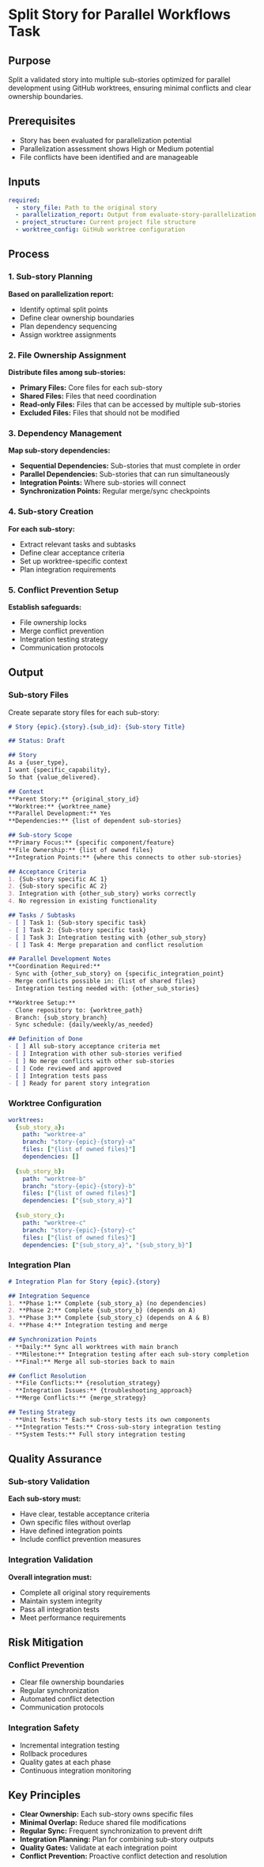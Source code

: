 <!-- Powered by BMAD™ Core -->

# Split Story for Parallel Workflows Task

## Purpose

Split a validated story into multiple sub-stories optimized for parallel development using GitHub worktrees, ensuring minimal conflicts and clear ownership boundaries.

## Prerequisites

- Story has been evaluated for parallelization potential
- Parallelization assessment shows High or Medium potential
- File conflicts have been identified and are manageable

## Inputs

```yaml
required:
  - story_file: Path to the original story
  - parallelization_report: Output from evaluate-story-parallelization task
  - project_structure: Current project file structure
  - worktree_config: GitHub worktree configuration
```

## Process

### 1. Sub-story Planning

**Based on parallelization report:**
- Identify optimal split points
- Define clear ownership boundaries
- Plan dependency sequencing
- Assign worktree assignments

### 2. File Ownership Assignment

**Distribute files among sub-stories:**
- **Primary Files:** Core files for each sub-story
- **Shared Files:** Files that need coordination
- **Read-only Files:** Files that can be accessed by multiple sub-stories
- **Excluded Files:** Files that should not be modified

### 3. Dependency Management

**Map sub-story dependencies:**
- **Sequential Dependencies:** Sub-stories that must complete in order
- **Parallel Dependencies:** Sub-stories that can run simultaneously
- **Integration Points:** Where sub-stories will connect
- **Synchronization Points:** Regular merge/sync checkpoints

### 4. Sub-story Creation

**For each sub-story:**
- Extract relevant tasks and subtasks
- Define clear acceptance criteria
- Set up worktree-specific context
- Plan integration requirements

### 5. Conflict Prevention Setup

**Establish safeguards:**
- File ownership locks
- Merge conflict prevention
- Integration testing strategy
- Communication protocols

## Output

### Sub-story Files

Create separate story files for each sub-story:

```markdown
# Story {epic}.{story}.{sub_id}: {Sub-story Title}

## Status: Draft

## Story
As a {user_type},
I want {specific_capability},
So that {value_delivered}.

## Context
**Parent Story:** {original_story_id}
**Worktree:** {worktree_name}
**Parallel Development:** Yes
**Dependencies:** {list of dependent sub-stories}

## Sub-story Scope
**Primary Focus:** {specific component/feature}
**File Ownership:** {list of owned files}
**Integration Points:** {where this connects to other sub-stories}

## Acceptance Criteria
1. {Sub-story specific AC 1}
2. {Sub-story specific AC 2}
3. Integration with {other_sub_story} works correctly
4. No regression in existing functionality

## Tasks / Subtasks
- [ ] Task 1: {Sub-story specific task}
- [ ] Task 2: {Sub-story specific task}
- [ ] Task 3: Integration testing with {other_sub_story}
- [ ] Task 4: Merge preparation and conflict resolution

## Parallel Development Notes
**Coordination Required:**
- Sync with {other_sub_story} on {specific_integration_point}
- Merge conflicts possible in: {list of shared files}
- Integration testing needed with: {other_sub_stories}

**Worktree Setup:**
- Clone repository to: {worktree_path}
- Branch: {sub_story_branch}
- Sync schedule: {daily/weekly/as_needed}

## Definition of Done
- [ ] All sub-story acceptance criteria met
- [ ] Integration with other sub-stories verified
- [ ] No merge conflicts with other sub-stories
- [ ] Code reviewed and approved
- [ ] Integration tests pass
- [ ] Ready for parent story integration
```

### Worktree Configuration

```yaml
worktrees:
  {sub_story_a}:
    path: "worktree-a"
    branch: "story-{epic}-{story}-a"
    files: ["{list of owned files}"]
    dependencies: []
    
  {sub_story_b}:
    path: "worktree-b"
    branch: "story-{epic}-{story}-b"
    files: ["{list of owned files}"]
    dependencies: ["{sub_story_a}"]
    
  {sub_story_c}:
    path: "worktree-c"
    branch: "story-{epic}-{story}-c"
    files: ["{list of owned files}"]
    dependencies: ["{sub_story_a}", "{sub_story_b}"]
```

### Integration Plan

```markdown
# Integration Plan for Story {epic}.{story}

## Integration Sequence
1. **Phase 1:** Complete {sub_story_a} (no dependencies)
2. **Phase 2:** Complete {sub_story_b} (depends on A)
3. **Phase 3:** Complete {sub_story_c} (depends on A & B)
4. **Phase 4:** Integration testing and merge

## Synchronization Points
- **Daily:** Sync all worktrees with main branch
- **Milestone:** Integration testing after each sub-story completion
- **Final:** Merge all sub-stories back to main

## Conflict Resolution
- **File Conflicts:** {resolution_strategy}
- **Integration Issues:** {troubleshooting_approach}
- **Merge Conflicts:** {merge_strategy}

## Testing Strategy
- **Unit Tests:** Each sub-story tests its own components
- **Integration Tests:** Cross-sub-story integration testing
- **System Tests:** Full story integration testing
```

## Quality Assurance

### Sub-story Validation

**Each sub-story must:**
- Have clear, testable acceptance criteria
- Own specific files without overlap
- Have defined integration points
- Include conflict prevention measures

### Integration Validation

**Overall integration must:**
- Complete all original story requirements
- Maintain system integrity
- Pass all integration tests
- Meet performance requirements

## Risk Mitigation

### Conflict Prevention
- Clear file ownership boundaries
- Regular synchronization
- Automated conflict detection
- Communication protocols

### Integration Safety
- Incremental integration testing
- Rollback procedures
- Quality gates at each phase
- Continuous integration monitoring

## Key Principles

- **Clear Ownership:** Each sub-story owns specific files
- **Minimal Overlap:** Reduce shared file modifications
- **Regular Sync:** Frequent synchronization to prevent drift
- **Integration Planning:** Plan for combining sub-story outputs
- **Quality Gates:** Validate at each integration point
- **Conflict Prevention:** Proactive conflict detection and resolution


